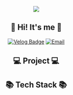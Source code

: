 <div align="center">
<img src="https://capsule-render.vercel.app/api?type=waving&color=gradient&height=180&section=header&text=Welcome%20to%20Eunseo's%20Profile&fontSize=32&animation=fadeIn&fontAlignY=36&fontColor=ffffff" />

<h2>👋 Hi! It's me 👋</h2>

[![Velog Badge](http://img.shields.io/badge/-Velog-20c997?style=flat-square&logo=velog&logoColor=white&link=https://velog.io/@mimineh2)](https://velog.io/@mimineh2)
[![Email](http://img.shields.io/badge/-mimineh2@naver.com-4885ed?style=flat-square&logo=gmail&link=mailto:mimineh2@naver.com)](mailto:mimineh2@naver.com)
<br>
<h2>💻 Project 💻</h2>

<h2>📚 Tech Stack 📚</h2>

</div>
<!--
**Uueun/Uueun** is a ✨ _special_ ✨ repository because its `README.md` (this file) appears on your GitHub profile.

Here are some ideas to get you started:

- 🔭 I’m currently working on ...
- 🌱 I’m currently learning ...
- 👯 I’m looking to collaborate on ...
- 🤔 I’m looking for help with ...
- 💬 Ask me about ...
- 📫 How to reach me: ...
- 😄 Pronouns: ...
- ⚡ Fun fact: ...
-->
